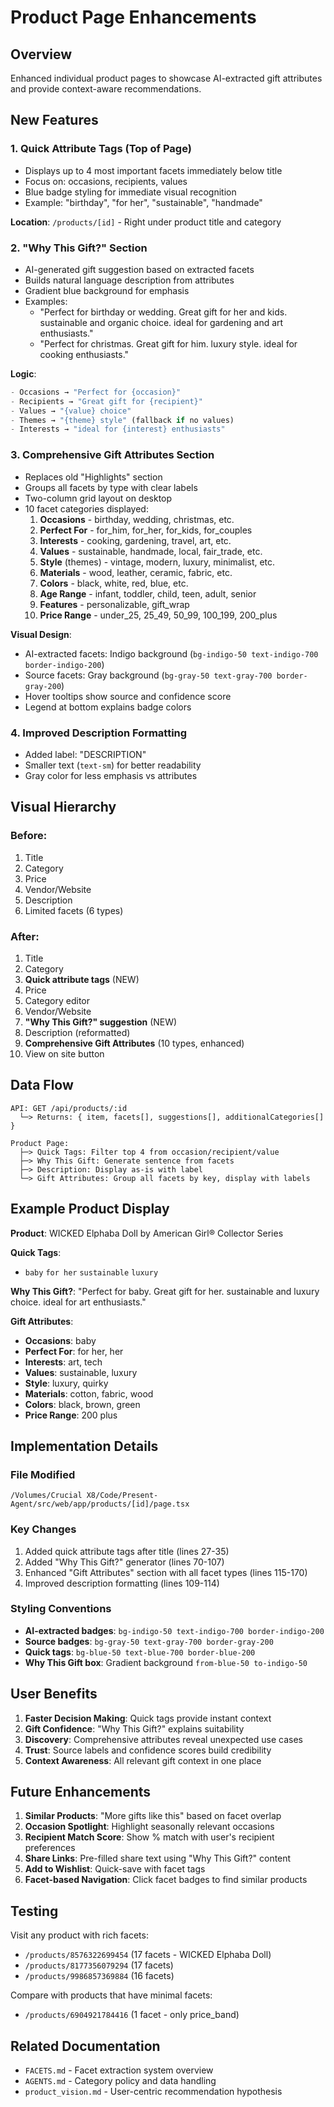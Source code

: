 # Product Page Enhancements

## Overview

Enhanced individual product pages to showcase AI-extracted gift attributes and provide context-aware recommendations.

## New Features

### 1. **Quick Attribute Tags** (Top of Page)
- Displays up to 4 most important facets immediately below title
- Focus on: occasions, recipients, values
- Blue badge styling for immediate visual recognition
- Example: "birthday", "for her", "sustainable", "handmade"

**Location**: `/products/[id]` - Right under product title and category

### 2. **"Why This Gift?" Section**
- AI-generated gift suggestion based on extracted facets
- Builds natural language description from attributes
- Gradient blue background for emphasis
- Examples:
  - "Perfect for birthday or wedding. Great gift for her and kids. sustainable and organic choice. ideal for gardening and art enthusiasts."
  - "Perfect for christmas. Great gift for him. luxury style. ideal for cooking enthusiasts."

**Logic**:
```typescript
- Occasions → "Perfect for {occasion}"
- Recipients → "Great gift for {recipient}"
- Values → "{value} choice"
- Themes → "{theme} style" (fallback if no values)
- Interests → "ideal for {interest} enthusiasts"
```

### 3. **Comprehensive Gift Attributes Section**
- Replaces old "Highlights" section
- Groups all facets by type with clear labels
- Two-column grid layout on desktop
- 10 facet categories displayed:
  1. **Occasions** - birthday, wedding, christmas, etc.
  2. **Perfect For** - for_him, for_her, for_kids, for_couples
  3. **Interests** - cooking, gardening, travel, art, etc.
  4. **Values** - sustainable, handmade, local, fair_trade, etc.
  5. **Style** (themes) - vintage, modern, luxury, minimalist, etc.
  6. **Materials** - wood, leather, ceramic, fabric, etc.
  7. **Colors** - black, white, red, blue, etc.
  8. **Age Range** - infant, toddler, child, teen, adult, senior
  9. **Features** - personalizable, gift_wrap
  10. **Price Range** - under_25, 25_49, 50_99, 100_199, 200_plus

**Visual Design**:
- AI-extracted facets: Indigo background (`bg-indigo-50 text-indigo-700 border-indigo-200`)
- Source facets: Gray background (`bg-gray-50 text-gray-700 border-gray-200`)
- Hover tooltips show source and confidence score
- Legend at bottom explains badge colors

### 4. **Improved Description Formatting**
- Added label: "DESCRIPTION"
- Smaller text (`text-sm`) for better readability
- Gray color for less emphasis vs attributes

## Visual Hierarchy

### Before:
1. Title
2. Category
3. Price
4. Vendor/Website
5. Description
6. Limited facets (6 types)

### After:
1. Title
2. Category
3. **Quick attribute tags** (NEW)
4. Price
5. Category editor
6. Vendor/Website
7. **"Why This Gift?" suggestion** (NEW)
8. Description (reformatted)
9. **Comprehensive Gift Attributes** (10 types, enhanced)
10. View on site button

## Data Flow

```
API: GET /api/products/:id
  └─> Returns: { item, facets[], suggestions[], additionalCategories[] }

Product Page:
  ├─> Quick Tags: Filter top 4 from occasion/recipient/value
  ├─> Why This Gift: Generate sentence from facets
  ├─> Description: Display as-is with label
  └─> Gift Attributes: Group all facets by key, display with labels
```

## Example Product Display

**Product**: WICKED Elphaba Doll by American Girl® Collector Series

**Quick Tags**:
- `baby` `for her` `sustainable` `luxury`

**Why This Gift?**:
"Perfect for baby. Great gift for her. sustainable and luxury choice. ideal for art enthusiasts."

**Gift Attributes**:
- **Occasions**: baby
- **Perfect For**: for her, her
- **Interests**: art, tech
- **Values**: sustainable, luxury
- **Style**: luxury, quirky
- **Materials**: cotton, fabric, wood
- **Colors**: black, brown, green
- **Price Range**: 200 plus

## Implementation Details

### File Modified
`/Volumes/Crucial X8/Code/Present-Agent/src/web/app/products/[id]/page.tsx`

### Key Changes
1. Added quick attribute tags after title (lines 27-35)
2. Added "Why This Gift?" generator (lines 70-107)
3. Enhanced "Gift Attributes" section with all facet types (lines 115-170)
4. Improved description formatting (lines 109-114)

### Styling Conventions
- **AI-extracted badges**: `bg-indigo-50 text-indigo-700 border-indigo-200`
- **Source badges**: `bg-gray-50 text-gray-700 border-gray-200`
- **Quick tags**: `bg-blue-50 text-blue-700 border-blue-200`
- **Why This Gift box**: Gradient background `from-blue-50 to-indigo-50`

## User Benefits

1. **Faster Decision Making**: Quick tags provide instant context
2. **Gift Confidence**: "Why This Gift?" explains suitability
3. **Discovery**: Comprehensive attributes reveal unexpected use cases
4. **Trust**: Source labels and confidence scores build credibility
5. **Context Awareness**: All relevant gift context in one place

## Future Enhancements

1. **Similar Products**: "More gifts like this" based on facet overlap
2. **Occasion Spotlight**: Highlight seasonally relevant occasions
3. **Recipient Match Score**: Show % match with user's recipient preferences
4. **Share Links**: Pre-filled share text using "Why This Gift?" content
5. **Add to Wishlist**: Quick-save with facet tags
6. **Facet-based Navigation**: Click facet badges to find similar products

## Testing

Visit any product with rich facets:
- `/products/8576322699454` (17 facets - WICKED Elphaba Doll)
- `/products/8177356079294` (17 facets)
- `/products/9986857369884` (16 facets)

Compare with products that have minimal facets:
- `/products/6904921784416` (1 facet - only price_band)

## Related Documentation

- `FACETS.md` - Facet extraction system overview
- `AGENTS.md` - Category policy and data handling
- `product_vision.md` - User-centric recommendation hypothesis
